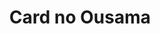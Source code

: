 --- 
title: "Card no Ousama"
publishdate: "2019-8-30T16:48:46+02:00"
src: "https://365manga.net/manga/card-no-ousama"
image: "https://data.365manga.net/images/thumbnails/6305-card-no-ousama.jpg"
description: "From CMX: 'Chaos' is a trading card game that is very popular at Manami's school. Trying to learn more about it herself, she purchases a beginner's set, only to discover that it contains 'Sahgan, The Mighty Sorcerer,' the rarest card in the game. Now every other player is out to win the card from her. But Sahgan himself begins to visit Manami in her dreams, offering her advice on how…"
---